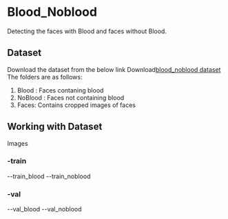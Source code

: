 # Blood_Noblood
Detecting the faces with Blood and faces without Blood.
## Dataset
Download the dataset from the below link
Download[blood_noblood dataset](https://drive.google.com/file/d/1tcdLZymFiw36lzu95zgCAQzudi0Wxma5/view?usp=sharing)
The folders are as follows:
1. Blood : Faces contaning blood
2. NoBlood : Faces not containing blood
3. Faces: Contains cropped images of faces 
## Working with Dataset
Images
### -train
--train_blood
--train_noblood
### -val
--val_blood
--val_noblood
##






